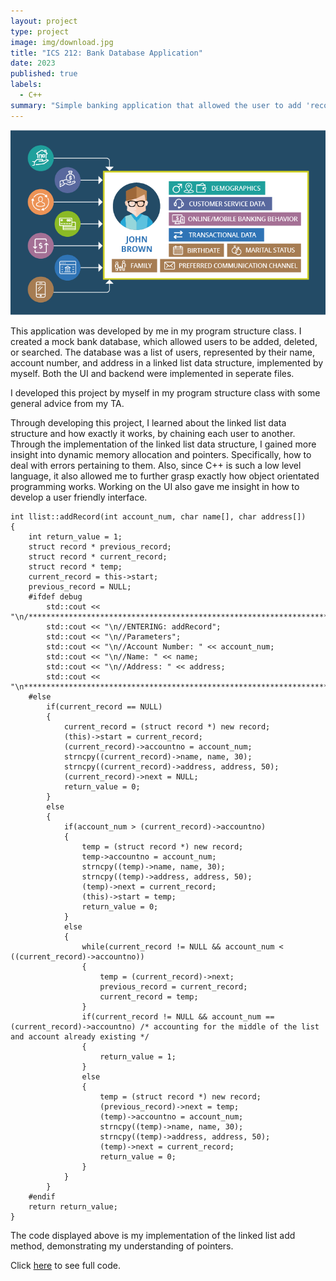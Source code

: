 ```yaml
---
layout: project
type: project
image: img/download.jpg
title: "ICS 212: Bank Database Application"
date: 2023
published: true
labels:
  - C++
summary: "Simple banking application that allowed the user to add 'records' to a linked list, implemented by myself."
---
```


<img src="/img/single_customer_profile-01_1.webp" class="center">

This application was developed by me in my program structure class. I created a mock bank database, which allowed users to be added, deleted, or searched. The database was a list of users, represented by their name, account number, and address in a linked list data structure, implemented by myself. Both the UI and backend were implemented in seperate files.

I developed this project by myself in my program structure class with some general advice from my TA.

Through developing this project, I learned about the linked list data structure and how exactly it works, by chaining each user to another. Through the implementation of the linked list data structure, I gained more insight into dynamic memory allocation and pointers. Specifically, how to deal with errors pertaining to them. Also, since C++ is such a low level language, it also allowed me to further grasp exactly how object orientated programming works. Working on the UI also gave me insight in how to develop a user friendly interface. 

~~~
int llist::addRecord(int account_num, char name[], char address[])
{
    int return_value = 1;
    struct record * previous_record;
    struct record * current_record;
    struct record * temp;
    current_record = this->start;
    previous_record = NULL;
    #ifdef debug
        std::cout << "\n/**************************************************************************";
        std::cout << "\n//ENTERING: addRecord";
        std::cout << "\n//Parameters";
        std::cout << "\n//Account Number: " << account_num;
        std::cout << "\n//Name: " << name;
        std::cout << "\n//Address: " << address;
        std::cout << "\n***************************************************************************\n";
    #else
        if(current_record == NULL)
        {
            current_record = (struct record *) new record;
            (this)->start = current_record;
            (current_record)->accountno = account_num;          
            strncpy((current_record)->name, name, 30);       
            strncpy((current_record)->address, address, 50);       
            (current_record)->next = NULL;
            return_value = 0;
        } 
        else
        {
            if(account_num > (current_record)->accountno)
            {
                temp = (struct record *) new record;
                temp->accountno = account_num;          
                strncpy((temp)->name, name, 30);       
                strncpy((temp)->address, address, 50);       
                (temp)->next = current_record;
                (this)->start = temp;
                return_value = 0;
            }
            else
            {
                while(current_record != NULL && account_num < ((current_record)->accountno))
                {
                    temp = (current_record)->next;
                    previous_record = current_record; 
                    current_record = temp;                    
                } 
                if(current_record != NULL && account_num == (current_record)->accountno) /* accounting for the middle of the list and account already existing */
                {
                    return_value = 1;
                }
                else
                {
                    temp = (struct record *) new record;
                    (previous_record)->next = temp;
                    (temp)->accountno = account_num;
                    strncpy((temp)->name, name, 30);   
                    strncpy((temp)->address, address, 50);
                    (temp)->next = current_record;
                    return_value = 0;
                }  
            }
        }
    #endif
    return return_value;
}
~~~
The code displayed above is my implementation of the linked list add method, demonstrating my understanding of pointers.

Click [here](https://github.com/jarrenseson/ICS-212-Bank-Database-Application.git) to see full code.
